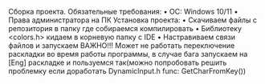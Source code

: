 Сборка проекта.
Обязательные требования:
•	ОС: Windows 10/11
•	Права администратора на ПК
Установка проекта:
•	Скачиваем файлы с репозитория в папку где собираемся компилировать
•	Библиотеку <colors.h> кидаем в корневую папку с IDE
•	Настравиваем связи файлов и запускаем
ВАЖНО!!!
Может не работать переключение раскладки во время работы программы, в случае бага запускаем на [Eng] раскладке и пользуемся так(можно попробовать решить проблемку если доработать DynamicInput.h func: GetCharFromKey())
